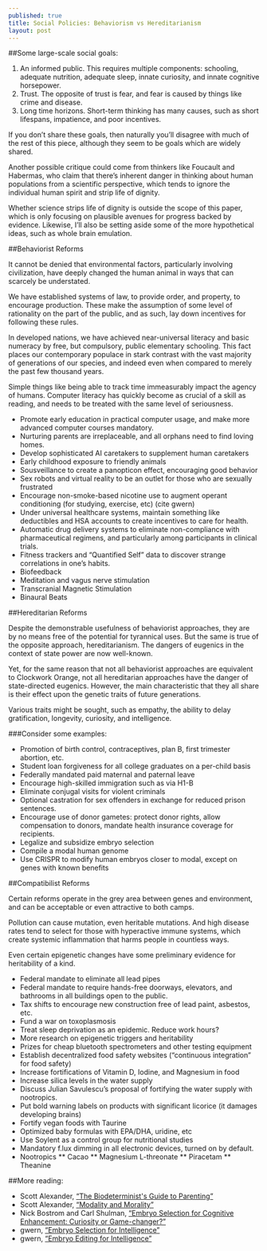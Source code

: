 ```yaml
---
published: true
title: Social Policies: Behaviorism vs Hereditarianism
layout: post
---
```

##Some large-scale social goals:

1. An informed public. This requires multiple components: schooling, adequate nutrition, adequate sleep, innate curiosity, and innate cognitive horsepower.
2. Trust. The opposite of trust is fear, and fear is caused by things like crime and disease.
3. Long time horizons. Short-term thinking has many causes, such as short lifespans, impatience, and poor incentives.

If you don’t share these goals, then naturally you’ll disagree with much of the rest of this piece, although they seem to be goals which are widely shared.

Another possible critique could come from thinkers like Foucault and Habermas, who claim that there’s inherent danger in thinking about human populations from a scientific perspective, which tends to ignore the individual human spirit and strip life of dignity.

Whether science strips life of dignity is outside the scope of this paper, which is only focusing on plausible avenues for progress backed by evidence. Likewise, I’ll also be setting aside some of the more hypothetical ideas, such as whole brain emulation.

##Behaviorist Reforms	

It cannot be denied that environmental factors, particularly involving civilization, have deeply changed the human animal in ways that can scarcely be understated.

We have established systems of law, to provide order, and property, to encourage production. These make the assumption of some level of rationality on the part of the public, and as such, lay down incentives for following these rules.

In developed nations, we have achieved near-universal literacy and basic numeracy by free, but compulsory, public elementary schooling. This fact places our contemporary populace in stark contrast with the vast majority of generations of our species, and indeed even when compared to merely the past few thousand years.

Simple things like being able to track time immeasurably impact the agency of humans. Computer literacy has quickly become as crucial of a skill as reading, and needs to be treated with the same level of seriousness.

* Promote early education in practical computer usage, and make more advanced computer courses mandatory.
* Nurturing parents are irreplaceable, and all orphans need to find loving homes.
* Develop sophisticated AI caretakers to supplement human caretakers
* Early childhood exposure to friendly animals
* Sousveillance to create a panopticon effect, encouraging good behavior
* Sex robots and virtual reality to be an outlet for those who are sexually frustrated
* Encourage non-smoke-based nicotine use to augment operant conditioning (for studying, exercise, etc)  (cite gwern)
* Under universal healthcare systems, maintain something like deductibles and HSA accounts to create incentives to care for health.
* Automatic drug delivery systems to eliminate non-compliance with pharmaceutical regimens, and particularly among participants in clinical trials.
* Fitness trackers and “Quantified Self” data to discover strange correlations in one’s habits.
* Biofeedback
* Meditation and vagus nerve stimulation
* Transcranial Magnetic Stimulation
* Binaural Beats

##Hereditarian Reforms

Despite the demonstrable usefulness of behaviorist approaches, they are by no means free of the potential for tyrannical uses. But the same is true of the opposite approach, hereditarianism. The dangers of eugenics in the context of state power are now well-known.

Yet, for the same reason that not all behaviorist approaches are equivalent to Clockwork Orange, not all hereditarian approaches have the danger of state-directed eugenics. However, the main characteristic that they all share is their effect upon the genetic traits of future generations.

Various traits might be sought, such as empathy, the ability to delay gratification, longevity, curiosity, and intelligence.

###Consider some examples:

* Promotion of birth control, contraceptives, plan B, first trimester abortion, etc.
* Student loan forgiveness for all college graduates on a per-child basis
* Federally mandated paid maternal and paternal leave
* Encourage high-skilled immigration such as via H1-B
* Eliminate conjugal visits for violent criminals
* Optional castration for sex offenders in exchange for reduced prison sentences.
* Encourage use of donor gametes: protect donor rights, allow compensation to donors, mandate health insurance coverage for recipients.
* Legalize and subsidize embryo selection
* Compile a modal human genome
* Use CRISPR to modify human embryos closer to modal, except on genes with known benefits

##Compatibilist Reforms

Certain reforms operate in the grey area between genes and environment, and can be acceptable or even attractive to both camps.

Pollution can cause mutation, even heritable mutations. And high disease rates tend to select for those with hyperactive immune systems, which create systemic inflammation that harms people in countless ways.

Even certain epigenetic changes have some preliminary evidence for heritability of a kind.

* Federal mandate to eliminate all lead pipes
* Federal mandate to require hands-free doorways, elevators, and bathrooms in all buildings open to the public.
* Tax shifts to encourage new construction free of lead paint, asbestos, etc.
* Fund a war on toxoplasmosis
* Treat sleep deprivation as an epidemic. Reduce work hours?
* More research on epigenetic triggers and heritability
* Prizes for cheap bluetooth spectrometers and other testing equipment
* Establish decentralized food safety websites (“continuous integration” for food safety)
* Increase fortifications of Vitamin D, Iodine, and Magnesium in food
* Increase silica levels in the water supply
* Discuss Julian Savulescu’s proposal of fortifying the water supply with nootropics.
* Put bold warning labels on products with significant licorice (it damages developing brains)
* Fortify vegan foods with Taurine
* Optimized baby formulas with EPA/DHA, uridine, etc
* Use Soylent as a control group for nutritional studies
* Mandatory f.lux dimming in all electronic devices, turned on by default.
* Nootropics
** Cacao
** Magnesium L-threonate
** Piracetam
** Theanine

##More reading:

* Scott Alexander, [“The Biodeterminist's Guide to Parenting”](http://squid314.livejournal.com/346391.html)
* Scott Alexander, [“Modality and Morality”](http://squid314.livejournal.com/345414.html)
* Nick Bostrom and Carl Shulman, [“Embryo Selection for Cognitive Enhancement: Curiosity or Game-changer?”](http://www.nickbostrom.com/papers/embryo.pdf)
* gwern, [“Embryo Selection for Intelligence”](https://www.gwern.net/Embryo%20selection)
* gwern, [“Embryo Editing for Intelligence”](http://www.gwern.net/Embryo%20editing)
